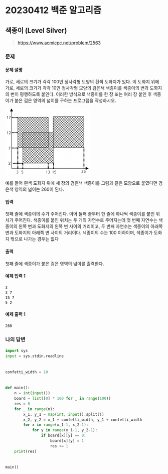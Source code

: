 # 20230412 백준 알고리즘

## 색종이 (Level Silver)
> https://www.acmicpc.net/problem/2563

### 문제
#### 문제 설명
가로, 세로의 크기가 각각 100인 정사각형 모양의 흰색 도화지가 있다. 이 도화지 위에 가로, 세로의 크기가 각각 10인 정사각형 모양의 검은색 색종이를 색종이의 변과 도화지의 변이 평행하도록 붙인다. 이러한 방식으로 색종이를 한 장 또는 여러 장 붙인 후 색종이가 붙은 검은 영역의 넓이를 구하는 프로그램을 작성하시오.

![img_5.png](image%2Fimg_5.png)

예를 들어 흰색 도화지 위에 세 장의 검은색 색종이를 그림과 같은 모양으로 붙였다면 검은색 영역의 넓이는 260이 된다.

#### 입력
첫째 줄에 색종이의 수가 주어진다. 이어 둘째 줄부터 한 줄에 하나씩 색종이를 붙인 위치가 주어진다. 색종이를 붙인 위치는 두 개의 자연수로 주어지는데 첫 번째 자연수는 색종이의 왼쪽 변과 도화지의 왼쪽 변 사이의 거리이고, 두 번째 자연수는 색종이의 아래쪽 변과 도화지의 아래쪽 변 사이의 거리이다. 색종이의 수는 100 이하이며, 색종이가 도화지 밖으로 나가는 경우는 없다

#### 출력
첫째 줄에 색종이가 붙은 검은 영역의 넓이를 출력한다.

#### 예제 입력 1
```
3
3 7
15 7
5 2
```

#### 예제 출력 1
```
260
```

### 나의 답변
```python
import sys
input = sys.stdin.readline


confetti_width = 10


def main():
    n = int(input())
    board = list([0] * 100 for _ in range(100))
    res = 0
    for _ in range(n):
        x_1, y_1 = map(int, input().split())
        x_2, y_2 = x_1 + confetti_width, y_1 + confetti_width
        for x in range(x_1-1, x_2-1):
            for y in range(y_1-1, y_2-1):
                if board[x][y] == 0:
                    board[x][y] = 1
                    res += 1
    print(res)


main()
```